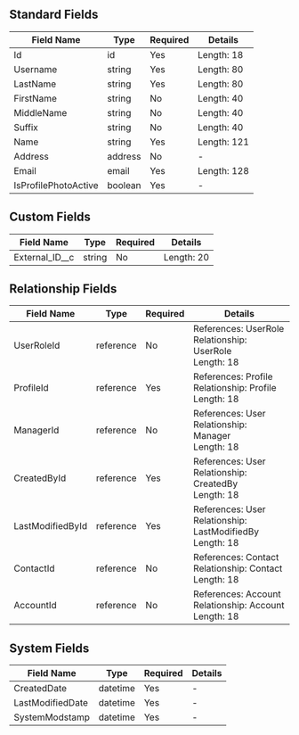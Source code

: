 ## Standard Fields

| Field Name | Type | Required | Details |
|------------|------|----------|----------|
| Id | id | Yes | Length: 18 |
| Username | string | Yes | Length: 80 |
| LastName | string | Yes | Length: 80 |
| FirstName | string | No | Length: 40 |
| MiddleName | string | No | Length: 40 |
| Suffix | string | No | Length: 40 |
| Name | string | Yes | Length: 121 |=
| Address | address | No | - |
| Email | email | Yes | Length: 128 |
| IsProfilePhotoActive | boolean | Yes | - |

## Custom Fields

| Field Name | Type | Required | Details |
|------------|------|----------|----------|
| External_ID__c | string | No | Length: 20 |

## Relationship Fields

| Field Name | Type | Required | Details |
|------------|------|----------|----------|
| UserRoleId | reference | No | References: UserRole<br>Relationship: UserRole<br>Length: 18 |
| ProfileId | reference | Yes | References: Profile<br>Relationship: Profile<br>Length: 18 |
| ManagerId | reference | No | References: User<br>Relationship: Manager<br>Length: 18 |
| CreatedById | reference | Yes | References: User<br>Relationship: CreatedBy<br>Length: 18 |
| LastModifiedById | reference | Yes | References: User<br>Relationship: LastModifiedBy<br>Length: 18 |
| ContactId | reference | No | References: Contact<br>Relationship: Contact<br>Length: 18 |
| AccountId | reference | No | References: Account<br>Relationship: Account<br>Length: 18 |

## System Fields

| Field Name | Type | Required | Details |
|------------|------|----------|----------|
| CreatedDate | datetime | Yes | - |
| LastModifiedDate | datetime | Yes | - |
| SystemModstamp | datetime | Yes | - |

